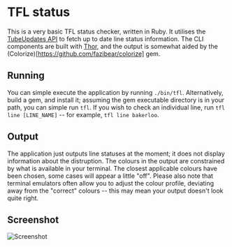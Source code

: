 # TFL status

This is a very basic TFL status checker, written in Ruby. It utilises the [TubeUpdates API](http://tubeupdates.com/documentation/)
to fetch up to date line status information. The CLI components are built with [Thor](http://whatisthor.com/), and the output is
somewhat aided by the (Colorize)[https://github.com/fazibear/colorize] gem.

## Running

You can simple execute the application by running `./bin/tfl`. Alternatively, build a gem, and install it; assuming the gem
executable directory is in your path, you can simple run `tfl`. If you wish to check an individual line, run
`tfl line [LINE_NAME]` -- for example, `tfl line bakerloo`.

## Output

The application just outputs line statuses at the moment; it does not display information about the distruption. The colours in the
output are constrained by what is available in your terminal. The closest applicable colours have been chosen, some cases will appear
a little "off". Please also note that terminal emulators often allow you to adjust the colour profile, deviating away from the
"correct" colours -- this may mean your output doesn't look quite right.

## Screenshot

![Screenshot](http://i.imgur.com/t4g1wW6.png)
